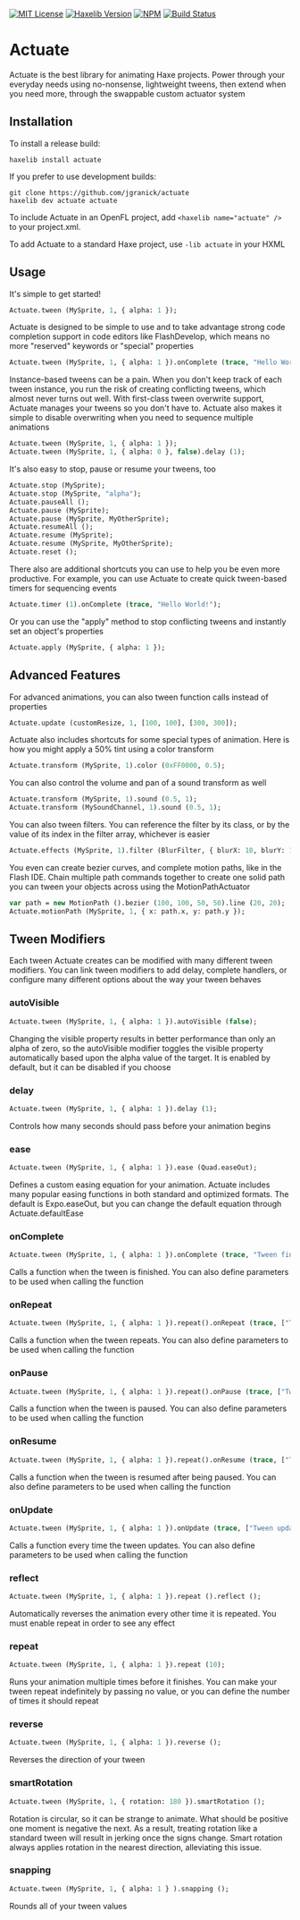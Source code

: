 [![MIT License](https://img.shields.io/badge/license-MIT-blue.svg?style=flat)](LICENSE.md) [![Haxelib Version](https://img.shields.io/github/tag/openfl/actuate.svg?style=flat&label=haxelib)](http://lib.haxe.org/p/actuate) [![NPM](https://img.shields.io/npm/v/actuate.svg?style=flat)](http://npmjs.com/package/actuate) [![Build Status](https://img.shields.io/circleci/project/github/openfl/actuate/master.svg)](https://circleci.com/gh/openfl/actuate)

# Actuate

Actuate is the best library for animating Haxe projects. Power through your everyday needs using no-nonsense, lightweight tweens, then extend when you need more, through the swappable custom actuator system

## Installation

To install a release build:
	
	haxelib install actuate
	
If you prefer to use development builds:
	
	git clone https://github.com/jgranick/actuate
	haxelib dev actuate actuate

To include Actuate in an OpenFL project, add `<haxelib name="actuate" />` to your project.xml.

To add Actuate to a standard Haxe project, use `-lib actuate` in your HXML


## Usage


It's simple to get started!

```haxe
Actuate.tween (MySprite, 1, { alpha: 1 });
```

Actuate is designed to be simple to use and to take advantage strong code completion support in code editors like FlashDevelop, which means no more "reserved" keywords or "special" properties

```haxe
Actuate.tween (MySprite, 1, { alpha: 1 }).onComplete (trace, "Hello World!");
```

Instance-based tweens can be a pain. When you don't keep track of each tween instance, you run the risk of creating conflicting tweens, which almost never turns out well. With first-class tween overwrite support, Actuate manages your tweens so you don't have to. Actuate also makes it simple to disable overwriting when you need to sequence multiple animations

```haxe
Actuate.tween (MySprite, 1, { alpha: 1 });
Actuate.tween (MySprite, 1, { alpha: 0 }, false).delay (1);
```

It's also easy to stop, pause or resume your tweens, too

```haxe
Actuate.stop (MySprite);
Actuate.stop (MySprite, "alpha");
Actuate.pauseAll ();
Actuate.pause (MySprite);
Actuate.pause (MySprite, MyOtherSprite);
Actuate.resumeAll ();
Actuate.resume (MySprite);
Actuate.resume (MySprite, MyOtherSprite);
Actuate.reset ();
```

There also are additional shortcuts you can use to help you be even more productive. For example, you can use Actuate to create quick tween-based timers for sequencing events

```haxe
Actuate.timer (1).onComplete (trace, "Hello World!");
```

Or you can use the "apply" method to stop conflicting tweens and instantly set an object's properties

```haxe
Actuate.apply (MySprite, { alpha: 1 });
```

## Advanced Features

For advanced animations, you can also tween function calls instead of properties

```haxe
Actuate.update (customResize, 1, [100, 100], [300, 300]);
```

Actuate also includes shortcuts for some special types of animation. Here is how you might apply a 50% tint using a color transform

```haxe
Actuate.transform (MySprite, 1).color (0xFF0000, 0.5);
```

You can also control the volume and pan of a sound transform as well

```haxe
Actuate.transform (MySprite, 1).sound (0.5, 1);
Actuate.transform (MySoundChannel, 1).sound (0.5, 1);
```

You can also tween filters. You can reference the filter by its class, or by the value of its index in the filter array, whichever is easier

```haxe
Actuate.effects (MySprite, 1).filter (BlurFilter, { blurX: 10, blurY: 10 });
```

You even can create bezier curves, and complete motion paths, like in the Flash IDE. Chain multiple path commands together to create one solid path you can tween your objects across using the MotionPathActuator

```haxe
var path = new MotionPath ().bezier (100, 100, 50, 50).line (20, 20);
Actuate.motionPath (MySprite, 1, { x: path.x, y: path.y });
```

## Tween Modifiers

Each tween Actuate creates can be modified with many different tween modifiers. You can link tween modifiers to add delay, complete handlers, or configure many different options about the way your tween behaves

### autoVisible

```haxe
Actuate.tween (MySprite, 1, { alpha: 1 }).autoVisible (false);
```

Changing the visible property results in better performance than only an alpha of zero, so the autoVisible modifier toggles the visible property automatically based upon the alpha value of the target. It is enabled by default, but it can be disabled if you choose

### delay

```haxe
Actuate.tween (MySprite, 1, { alpha: 1 }).delay (1);
```

Controls how many seconds should pass before your animation begins

### ease

```haxe
Actuate.tween (MySprite, 1, { alpha: 1 }).ease (Quad.easeOut);
```

Defines a custom easing equation for your animation. Actuate includes many popular easing functions in both standard and optimized formats. The default is Expo.easeOut, but you can change the default equation through Actuate.defaultEase

### onComplete

```haxe
Actuate.tween (MySprite, 1, { alpha: 1 }).onComplete (trace, "Tween finished");
```

Calls a function when the tween is finished. You can also define parameters to be used when calling the function

### onRepeat

```haxe
Actuate.tween (MySprite, 1, { alpha: 1 }).repeat().onRepeat (trace, ["Tween finished"]);
```

Calls a function when the tween repeats. You can also define parameters to be used when calling the function

### onPause

```haxe
Actuate.tween (MySprite, 1, { alpha: 1 }).repeat().onPause (trace, ["Tween paused"]);
```

Calls a function when the tween is paused. You can also define parameters to be used when calling the function

### onResume

```haxe
Actuate.tween (MySprite, 1, { alpha: 1 }).repeat().onResume (trace, ["Tween resumed"]);
```

Calls a function when the tween is resumed after being paused. You can also define parameters to be used when calling the function

### onUpdate

```haxe
Actuate.tween (MySprite, 1, { alpha: 1 }).onUpdate (trace, ["Tween updated"]);
```

Calls a function every time the tween updates. You can also define parameters to be used when calling the function

### reflect

```haxe
Actuate.tween (MySprite, 1, { alpha: 1 }).repeat ().reflect ();
```

Automatically reverses the animation every other time it is repeated. You must enable repeat in order to see any effect

### repeat

```haxe
Actuate.tween (MySprite, 1, { alpha: 1 }).repeat (10);
```

Runs your animation multiple times before it finishes. You can make your tween repeat indefinitely by passing no value, or you can define the number of times it should repeat

### reverse

```haxe
Actuate.tween (MySprite, 1, { alpha: 1 }).reverse ();
```

Reverses the direction of your tween

### smartRotation

```haxe
Actuate.tween (MySprite, 1, { rotation: 180 }).smartRotation ();
```

Rotation is circular, so it can be strange to animate. What should be positive one moment is negative the next. As a result, treating rotation like a standard tween will result in jerking once the signs change. Smart rotation always applies rotation in the nearest direction, alleviating this issue.

### snapping

```haxe
Actuate.tween (MySprite, 1, { alpha: 1 } ).snapping ();
```

Rounds all of your tween values
